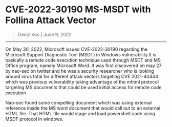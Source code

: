 # CVE-2022-30190 MS-MSDT with Follina Attack Vector 

> Deniz Koc | June 9, 2022

--------------


On May 30, 2022, Microsoft issued CVE-2022-30190 regarding the Microsoft Support Diagnostic Tool (MSDT) in Windows vulnerability.It is basically a remote code execution technique used through MSDT and MS Office program, namely Microsoft Word. It was first discovered on may 27 by nao-sec on twitter and he was a security researcher who is looking around virus total for different attack vectors targeting CVE 2021-40444 which was previous vulnerability taking advantage of the mhtml protocol targeting MS documents that could be used initial access for remote code execution





Nao-sec found some compelling document which was using external reference inside the MS word document that would call out to an external HTML file. That HTML file would stage and load powershell code using MSDT protocol in windows.



